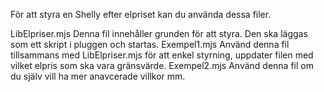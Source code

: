 För att styra en Shelly efter elpriset kan du använda dessa filer.

LibElpriser.mjs  Denna fil innehåller grunden för att styra. Den ska läggas som ett skript i pluggen och startas.
Exempel1.mjs Använd denna fil tillsammans med LibElpriser.mjs för att enkel styrning, uppdater filen med vilket elpris som ska vara gränsvärde.
Exempel2.mjs Använd denna fil om du själv vill ha mer anavcerade villkor mm.
